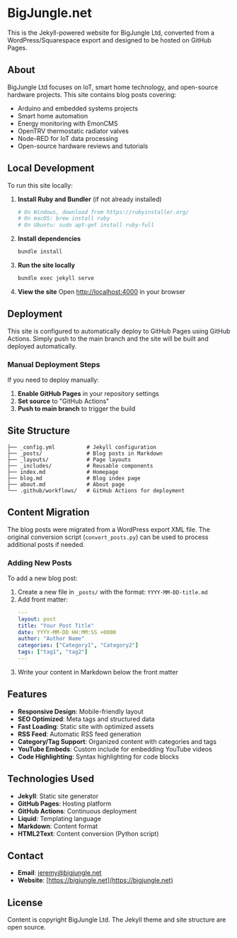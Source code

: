 # BigJungle.net

This is the Jekyll-powered website for BigJungle Ltd, converted from a WordPress/Squarespace export and designed to be hosted on GitHub Pages.

## About

BigJungle Ltd focuses on IoT, smart home technology, and open-source hardware projects. This site contains blog posts covering:

- Arduino and embedded systems projects
- Smart home automation
- Energy monitoring with EmonCMS
- OpenTRV thermostatic radiator valves
- Node-RED for IoT data processing
- Open-source hardware reviews and tutorials

## Local Development

To run this site locally:

1. **Install Ruby and Bundler** (if not already installed)
   ```bash
   # On Windows, download from https://rubyinstaller.org/
   # On macOS: brew install ruby
   # On Ubuntu: sudo apt-get install ruby-full
   ```

2. **Install dependencies**
   ```bash
   bundle install
   ```

3. **Run the site locally**
   ```bash
   bundle exec jekyll serve
   ```

4. **View the site**
   Open [http://localhost:4000](http://localhost:4000) in your browser

## Deployment

This site is configured to automatically deploy to GitHub Pages using GitHub Actions. Simply push to the main branch and the site will be built and deployed automatically.

### Manual Deployment Steps

If you need to deploy manually:

1. **Enable GitHub Pages** in your repository settings
2. **Set source** to "GitHub Actions" 
3. **Push to main branch** to trigger the build

## Site Structure

```
├── _config.yml          # Jekyll configuration
├── _posts/              # Blog posts in Markdown
├── _layouts/            # Page layouts
├── _includes/           # Reusable components
├── index.md             # Homepage
├── blog.md              # Blog index page
├── about.md             # About page
└── .github/workflows/   # GitHub Actions for deployment
```

## Content Migration

The blog posts were migrated from a WordPress export XML file. The original conversion script (`convert_posts.py`) can be used to process additional posts if needed.

### Adding New Posts

To add a new blog post:

1. Create a new file in `_posts/` with the format: `YYYY-MM-DD-title.md`
2. Add front matter:
   ```yaml
   ---
   layout: post
   title: "Your Post Title"
   date: YYYY-MM-DD HH:MM:SS +0000
   author: "Author Name"
   categories: ["Category1", "Category2"]
   tags: ["tag1", "tag2"]
   ---
   ```
3. Write your content in Markdown below the front matter

## Features

- **Responsive Design**: Mobile-friendly layout
- **SEO Optimized**: Meta tags and structured data
- **Fast Loading**: Static site with optimized assets
- **RSS Feed**: Automatic RSS feed generation
- **Category/Tag Support**: Organized content with categories and tags
- **YouTube Embeds**: Custom include for embedding YouTube videos
- **Code Highlighting**: Syntax highlighting for code blocks

## Technologies Used

- **Jekyll**: Static site generator
- **GitHub Pages**: Hosting platform
- **GitHub Actions**: Continuous deployment
- **Liquid**: Templating language
- **Markdown**: Content format
- **HTML2Text**: Content conversion (Python script)

## Contact

- **Email**: jeremy@bigjungle.net
- **Website**: [https://bigjungle.net](https://bigjungle.net)

## License

Content is copyright BigJungle Ltd. The Jekyll theme and site structure are open source.

